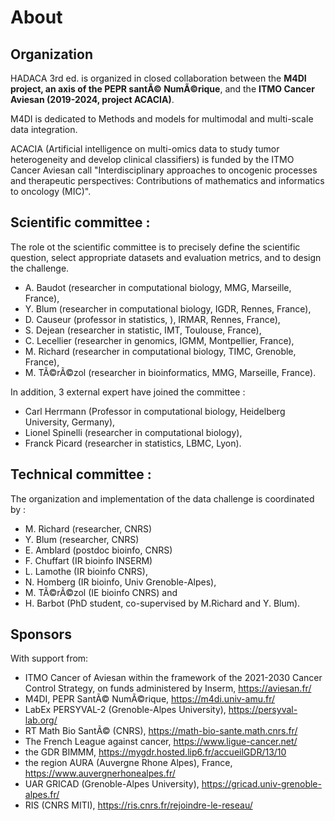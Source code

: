 # About                    
                           
## Organization            
                           
HADACA 3rd ed. is organized in closed collaboration between the **M4DI project, an axis of the PEPR santÃ© NumÃ©rique**, and the **ITMO Cancer Aviesan (2019-2024, project ACACIA)**. 

M4DI is dedicated to Methods and models for multimodal and multi-scale data integration. 

ACACIA (Artificial intelligence on multi-omics data to study tumor heterogeneity and develop clinical classifiers) is funded by the ITMO Cancer Aviesan call "Interdisciplinary approaches to oncogenic processes and therapeutic perspectives: Contributions of mathematics and informatics to oncology (MIC)".  

## Scientific committee : 

The role ot the scientific committee is to precisely define the scientific question, select appropriate datasets and evaluation metrics, and to design the challenge. 

-  A. Baudot (researcher in computational biology, MMG, Marseille, France),
-  Y. Blum (researcher in computational biology, IGDR, Rennes, France),
-  D. Causeur (professor in statistics, ), IRMAR, Rennes, France),
-  S. Dejean (researcher in statistic, IMT, Toulouse, France),
-  C. Lecellier (researcher in genomics, IGMM, Montpellier, France),
-  M. Richard (researcher in computational biology, TIMC, Grenoble, France),
-  M. TÃ©rÃ©zol (researcher in bioinformatics, MMG, Marseille, France).


In addition, 3 external expert have joined the committee : 

- Carl Herrmann (Professor in computational biology, Heidelberg University, Germany),
- Lionel Spinelli (researcher in computational biology),
- Franck Picard (researcher in statistics, LBMC, Lyon).
  
## Technical committee : 

The organization and implementation of the data challenge is coordinated by :

- M. Richard (researcher, CNRS)
- Y. Blum (researcher, CNRS)
- E. Amblard (postdoc bioinfo, CNRS)
- F. Chuffart (IR bioinfo INSERM)
- L. Lamothe (IR bioinfo CNRS),
- N. Homberg (IR bioinfo, Univ Grenoble-Alpes),
- M. TÃ©rÃ©zol (IE bioinfo CNRS) and
- H. Barbot (PhD student, co-supervised by M.Richard and Y. Blum).
                           
## Sponsors                
                           
 With support from:

 - ITMO Cancer of Aviesan within the framework of the 2021-2030 Cancer Control Strategy, on funds administered by Inserm, https://aviesan.fr/
 - M4DI, PEPR SantÃ© NumÃ©rique, https://m4di.univ-amu.fr/
 - LabEx PERSYVAL-2 (Grenoble-Alpes University), https://persyval-lab.org/
 - RT Math Bio SantÃ© (CNRS), https://math-bio-sante.math.cnrs.fr/
 - The French League against cancer, https://www.ligue-cancer.net/
 - the GDR BIMMM, https://mygdr.hosted.lip6.fr/accueilGDR/13/10
 - the region AURA (Auvergne Rhone Alpes), France, https://www.auvergnerhonealpes.fr/
 - UAR GRICAD (Grenoble-Alpes University), https://gricad.univ-grenoble-alpes.fr/
 - RIS (CNRS MITI), https://ris.cnrs.fr/rejoindre-le-reseau/
